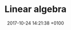 ---
layout: post
title:  "Linear algebra"
date:   2017-10-24 14:21:38 +0100
categories: elasticsearch
---